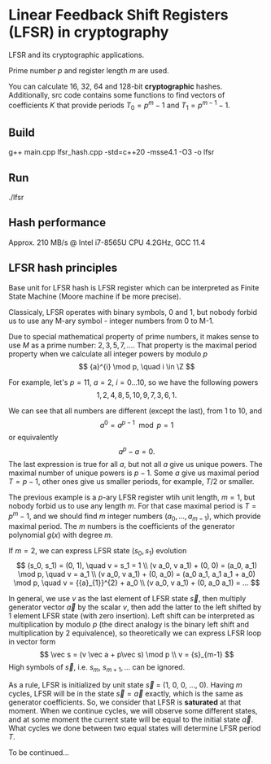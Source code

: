 # Linear Feedback Shift Registers (LFSR) in cryptography
LFSR and its cryptographic applications.

Prime number $p$ and register length $m$ are used.

You can calculate 16, 32, 64 and 128-bit **cryptographic** hashes.
Additionally, src code contains some functions to find vectors of coefficients $K$ that provide periods $T_0 = {p}^{m} - 1$ and $T_1 = {p}^{m-1} - 1$.

## Build
g++ main.cpp lfsr_hash.cpp -std=c++20 -msse4.1 -O3 -o lfsr
## Run
./lfsr

## Hash performance
Approx. 210 MB/s @ Intel i7-8565U CPU 4.2GHz, GCC 11.4

## LFSR hash principles
Base unit for LFSR hash is LFSR register which can be interpreted as Finite State Machine (Moore machine if be more precise).

Classicaly, LFSR operates with binary symbols, 0 and 1, but nobody forbid us to use any M-ary symbol - integer numbers from 0 to M-1.

Due to special mathematical property of prime numbers, it makes sense to use $M$ as a prime number: $2, 3, 5, 7, ...$. That property is the maximal period property when we calculate all integer powers by modulo $p$
$$
{a}^{i} \mod p, \quad i \in \Z
$$

For example, let's $p=11$, $a=2$, $i=0...10$, so we have the following powers
$$
1, 2, 4, 8, 5, 10, 9, 7, 3, 6, 1.
$$

We can see that all numbers are different (except the last), from 1 to 10, and
$$
{a}^{0} = {a}^{p-1} \mod p = 1
$$
or equivalently
$$
a^p - a = 0.
$$
The last expression is true for all $a$, but not all $a$ give us unique powers. The maximal number of unique powers is $p-1$. Some $a$ give us maximal period $T = p - 1$, other ones give us smaller periods, for example, $T/2$ or smaller.

The previous example is a $p$-ary LFSR register wtih unit length, $m=1$, but nobody forbid us to use any length $m$. For that case maximal period is $T = {p}^{m} - 1$, and we should find $m$ integer numbers $({a}_{0}, ..., {a}_{m-1})$, which provide maximal period. The $m$ numbers is the coefficients of the generator polynomial $g(x)$ with degree $m$.

If $m=2$, we can express LFSR state $(s_0 ,s_1)$ evolution
$$
(s_0, s_1) = (0, 1), \quad v = s_1 = 1
\\
(v a_0, v a_1) + (0, 0) = (a_0, a_1) \mod p, \quad v = a_1
\\
(v a_0, v a_1) + (0, a_0) = (a_0 a_1, a_1 a_1 + a_0) \mod p, \quad v = {{a}_{1}}^{2} + a_0
\\
(v a_0, v a_1) + (0, a_0 a_1) = ...
$$

In general, we use $v$ as the last element of LFSR state $\vec s$, then multiply generator vector $\vec a$ by the scalar $v$, then add the latter to the left shifted by 1 element LFSR state (with zero insertion). Left shift can be interpreted as multiplication by modulo $p$ (the direct analogy is the binary left shift and multiplication by $2$ equivalence), so theoretically we can express LFSR loop in vector form
$$
\vec s = (v \vec a + p\vec s) \mod p
\\
v = {s}_{m-1}
$$
High symbols of $\vec s$, i.e. $s_m$, ${s}_{m+1}, ...$ can be ignored.

As a rule, LFSR is initialized by unit state $\vec s$ = (1, 0, 0, ..., 0). Having $m$ cycles, LFSR will be in the state $\vec s = \vec a$ exactly, which is the same as generator coefficients. So, we consider that LFSR is **saturated** at that moment. When we continue cycles, we will observe some different states, and at some moment the current state will be equal to the initial state $\vec a$. What cycles we done between two equal states will determine LFSR period $T$.

To be continued...